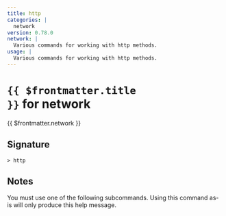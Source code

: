 ```yaml
---
title: http
categories: |
  network
version: 0.78.0
network: |
  Various commands for working with http methods.
usage: |
  Various commands for working with http methods.
---
```


# <code>{{ $frontmatter.title }}</code> for network

<div class='command-title'>{{ $frontmatter.network }}</div>

## Signature

```> http ```

## Notes
You must use one of the following subcommands. Using this command as-is will only produce this help message.